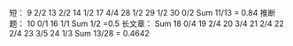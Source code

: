 短：
9 2/2
13 2/2
14 1/2
17 4/4
28 1/2
29 1/2
30 0/2
Sum  11/13 = 0.84
推断题：
10 0/1
16 1/1
Sum  1/2 =0.5
长文章：
Sum
18 0/4
19 2/4
20 3/4
21 2/4
22 2/4
23 3/5
24 1/3
Sum  13/28 = 0.4642
